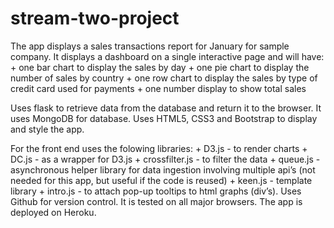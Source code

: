 # stream-two-project
The app displays a sales transactions report for January  for sample company.
It displays a dashboard on a single interactive page and will have:
    + one bar chart to display the sales by day
    + one pie chart to display the number of sales by country
    + one row chart to display the sales by type of credit card used for payments
    + one number display to show total sales

Uses flask to retrieve data from the database and return it to the browser.
It uses MongoDB for database.
Uses HTML5, CSS3 and Bootstrap to display and style the app.

For the front end uses the folowing libraries:
	+ D3.js - to render charts
	+ DC.js - as a wrapper for D3.js
	+ crossfilter.js - to filter the data
	+ queue.js - asynchronous helper library for data ingestion involving multiple api’s (not needed for this app, but useful if the code is reused)
	+ keen.js -  template library
	+ intro.js - to attach pop-up tooltips to html graphs (div’s).
Uses Github for version control.
It is tested on all major browsers.
The app is deployed on Heroku.
